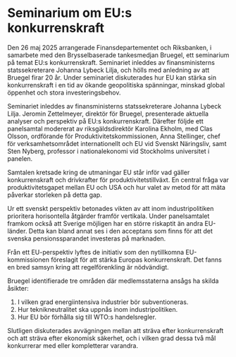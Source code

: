 # Seminarium om EU:s konkurrenskraft

Den 26 maj 2025 arrangerade Finansdepartementet och Riksbanken, i samarbete med den Brysselbaserade tankesmedjan Bruegel, ett seminarium på temat EU:s konkurrenskraft. Seminariet inleddes av finansministerns statssekreterare Johanna Lybeck Lilja, och hölls med anledning av att Bruegel firar 20 år. Under seminariet diskuterades hur EU kan stärka sin konkurrenskraft i en tid av ökande geopolitiska spänningar, minskad global öppenhet och stora investeringsbehov.

Seminariet inleddes av finansministerns statssekreterare Johanna Lybeck Lilja. Jeromin Zettelmeyer, direktör för Bruegel, presenterade aktuella analyser och perspektiv på EU:s konkurrenskraft. Därefter följde ett panelsamtal modererat av riksgäldsdirektör Karolina Ekholm, med Clas Olsson, ordförande för Produktivitetskommissionen, Anna Stellinger, chef för verksamhetsområdet internationellt och EU vid Svenskt Näringsliv, samt Sten Nyberg, professor i nationalekonomi vid Stockholms universitet i panelen.

Samtalen kretsade kring de utmaningar EU står inför vad gäller konkurrenskraft och drivkrafter för produktivitetstillväxt. En central fråga var produktivitetsgapet mellan EU och USA och hur valet av metod för att mäta påverkar storleken på detta gap.

Ur ett svenskt perspektiv betonades vikten av att inom industripolitiken prioritera horisontella åtgärder framför vertikala. Under panelsamtalet framkom också att Sverige möjligen har en större riskaptit än andra EU-länder. Detta kan bland annat ses i den acceptans som finns för att det svenska pensionssparandet investeras på marknaden.

Från ett EU-perspektiv lyftes de initiativ som den nytillkomna EU-kommissionen föreslagit för att stärka Europas konkurrenskraft. Det fanns en bred samsyn kring att regelförenkling är nödvändigt.

Bruegel identifierade tre områden där medlemsstaterna ansågs ha skilda åsikter:

1. I vilken grad energiintensiva industrier bör subventioneras.
2. Hur teknikneutralitet ska uppnås inom industripolitiken.
3. Hur EU bör förhålla sig till WTO:s handelsregler.

Slutligen diskuterades avvägningen mellan att sträva efter konkurrenskraft och att sträva efter ekonomisk säkerhet, och i vilken grad dessa två mål konkurrerar med eller kompletterar varandra.
